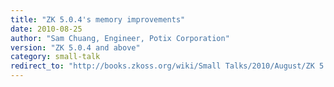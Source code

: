 ```yaml
---
title: "ZK 5.0.4's memory improvements"
date: 2010-08-25
author: "Sam Chuang, Engineer, Potix Corporation"
version: "ZK 5.0.4 and above"
category: small-talk
redirect_to: "http://books.zkoss.org/wiki/Small Talks/2010/August/ZK 5.0.4's memory improvements"
---
```

